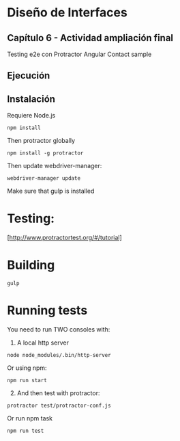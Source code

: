 # Diseño de Interfaces
## Capítulo 6  - Actividad ampliación final
Testing e2e con Protractor
Angular Contact sample

## Ejecución


## Instalación
Requiere Node.js
```
npm install
```
Then protractor globally
```
npm install -g protractor
```

Then update webdriver-manager:
```
webdriver-manager update
```
Make sure that gulp is installed

# Testing:
[http://www.protractortest.org/#/tutorial]

# Building
```
gulp
```
# Running tests
You need to run TWO consoles with:

1. A local http server
```
node node_modules/.bin/http-server
```
Or using npm:
```
npm run start
```

2. And then test with protractor:
```
protractor test/protractor-conf.js
```
Or run npm task
```
npm run test
```